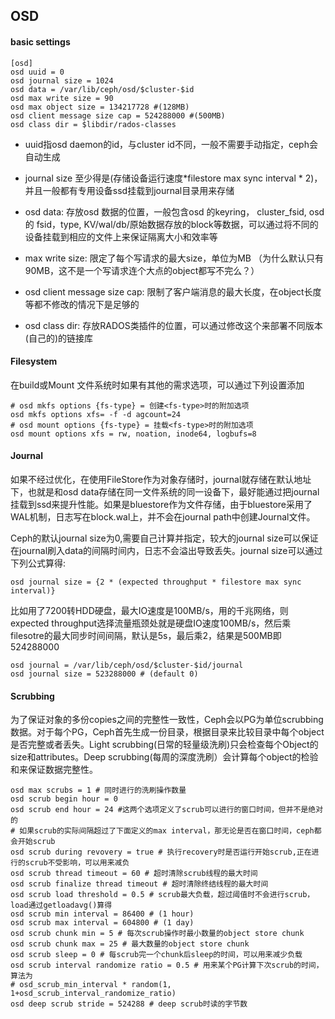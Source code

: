 ## OSD

#### basic settings

```
[osd]
osd uuid = 0
osd journal size = 1024
osd data = /var/lib/ceph/osd/$cluster-$id
osd max write size = 90
osd max object size = 134217728 #(128MB)
osd client message size cap = 524288000 #(500MB)
osd class dir = $libdir/rados-classes
```

* uuid指osd daemon的id，与cluster id不同，一般不需要手动指定，ceph会自动生成
* journal size 至少得是\(存储设备运行速度\*filestore max sync interval \* 2\)，并且一般都有专用设备ssd挂载到journal目录用来存储
* osd data: 存放osd 数据的位置，一般包含osd 的keyring， cluster\_fsid, osd 的 fsid，type, KV/wal/db/原始数据存放的block等数据，可以通过将不同的设备挂载到相应的文件上来保证隔离大小和效率等
* max write size: 限定了每个写请求的最大size，单位为MB （为什么默认只有90MB，这不是一个写请求连个大点的object都写不完么？）

* osd client message size cap: 限制了客户端消息的最大长度，在object长度等都不修改的情况下是足够的

* osd class dir: 存放RADOS类插件的位置，可以通过修改这个来部署不同版本\(自己的\)的链接库

#### Filesystem

在build或Mount 文件系统时如果有其他的需求选项，可以通过下列设置添加

```
# osd mkfs options {fs-type} = 创建<fs-type>时的附加选项
osd mkfs options xfs= -f -d agcount=24
# osd mount options {fs-type} = 挂载<fs-type>时的附加选项
osd mount options xfs = rw, noation, inode64, logbufs=8
```

#### Journal

如果不经过优化，在使用FileStore作为对象存储时，journal就存储在默认地址下，也就是和osd data存储在同一文件系统的同一设备下，最好能通过把journal挂载到ssd来提升性能。如果是bluestore作为文件存储，由于bluestore采用了WAL机制，日志写在block.wal上，并不会在journal path中创建Journal文件。

Ceph的默认journal size为0,需要自己计算并指定，较大的journal size可以保证在journal刷入data的间隔时间内，日志不会溢出导致丢失。journal size可以通过下列公式算得:

```
osd journal size = {2 * (expected throughput * filestore max sync interval)}
```

比如用了7200转HDD硬盘，最大IO速度是100MB/s，用的千兆网络，则 expected throughput选择流量瓶颈处就是硬盘IO速度100MB/s，然后乘 filesotre的最大同步时间间隔，默认是5s，最后乘2，结果是500MB即524288000

```
osd journal = /var/lib/ceph/osd/$cluster-$id/journal
osd journal size = 523288000 # (default 0)
```

#### Scrubbing

为了保证对象的多份copies之间的完整性一致性，Ceph会以PG为单位scrubbing数据。对于每个PG，Ceph首先生成一份目录，根据目录来比较目录中每个object是否完整或者丢失。Light scrubbing\(日常的轻量级洗刷\)只会检查每个Object的size和attributes。Deep scrubbing\(每周的深度洗刷）会计算每个object的检验和来保证数据完整性。

```
osd max scrubs = 1 # 同时进行的洗刷操作数量
osd scrub begin hour = 0
osd scrub end hour = 24 #这两个选项定义了scrub可以进行的窗口时间，但并不是绝对的
# 如果scrub的实际间隔超过了下面定义的max interval，那无论是否在窗口时间，ceph都会开始scrub
osd scrub during revovery = true # 执行recovery时是否运行开始scrub,正在进行的scrub不受影响，可以用来减负
osd scrub thread timeout = 60 # 超时清除scrub线程的最大时间
osd scrub finalize thread timeout # 超时清除终结线程的最大时间
osd scrub load threshold = 0.5 # scrub最大负载，超过阈值时不会进行scrub，load通过getloadavg()算得
osd scrub min interval = 86400 # (1 hour)
osd scrub max interval = 604800 # (1 day)
osd scrub chunk min = 5 # 每次scrub操作时最小数量的object store chunk
osd scrub chunk max = 25 # 最大数量的object store chunk
osd scrub sleep = 0 # 每scrub完一个chunk后sleep的时间，可以用来减少负载
osd scrub interval randomize ratio = 0.5 # 用来某个PG计算下次scrub的时间，算法为
# osd_scrub_min_interval * random(1, 1+osd_scrub_interval_randomize_ratio)
osd deep scrub stride = 524288 # deep scrub时读的字节数
```



